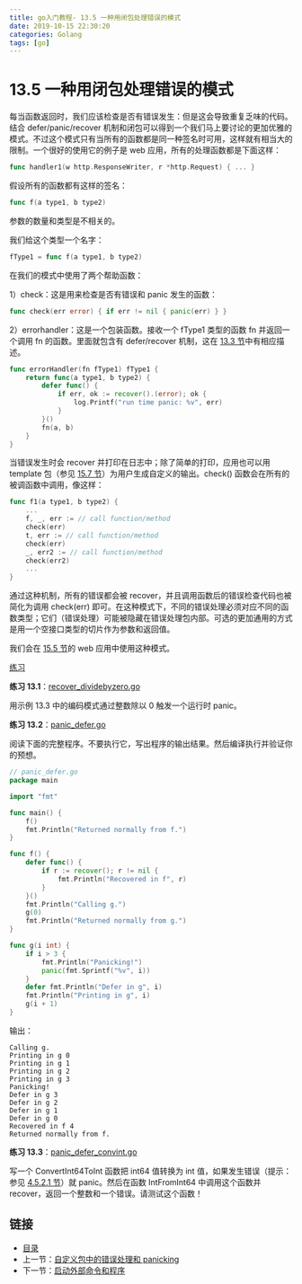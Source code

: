 ```yaml
---
title: go入门教程- 13.5 一种用闭包处理错误的模式   
date: 2019-10-15 22:30:20   
categories: Golang   
tags: [go]   
---
```

# 13.5 一种用闭包处理错误的模式

每当函数返回时，我们应该检查是否有错误发生：但是这会导致重复乏味的代码。结合 defer/panic/recover 机制和闭包可以得到一个我们马上要讨论的更加优雅的模式。不过这个模式只有当所有的函数都是同一种签名时可用，这样就有相当大的限制。一个很好的使用它的例子是 web 应用，所有的处理函数都是下面这样：

```go
func handler1(w http.ResponseWriter, r *http.Request) { ... }
```

假设所有的函数都有这样的签名：

```go
func f(a type1, b type2)
```

参数的数量和类型是不相关的。

我们给这个类型一个名字：

```go
fType1 = func f(a type1, b type2)
```

在我们的模式中使用了两个帮助函数：

1）check：这是用来检查是否有错误和 panic 发生的函数：

```go
func check(err error) { if err != nil { panic(err) } }
```

2）errorhandler：这是一个包装函数。接收一个 fType1 类型的函数 fn 并返回一个调用 fn 的函数。里面就包含有 defer/recover 机制，这在 [13.3 节](file://13.3.md)中有相应描述。

```go
func errorHandler(fn fType1) fType1 {
	return func(a type1, b type2) {
		defer func() {
			if err, ok := recover().(error); ok {
				log.Printf("run time panic: %v", err)
			}
		}()
		fn(a, b)
	}
}
```

当错误发生时会 recover 并打印在日志中；除了简单的打印，应用也可以用 template 包（参见 [15.7 节](file://15.7.md)）为用户生成自定义的输出。check() 函数会在所有的被调函数中调用，像这样：

```go
func f1(a type1, b type2) {
	...
	f, _, err := // call function/method
	check(err)
	t, err := // call function/method
	check(err)
	_, err2 := // call function/method
	check(err2)
	...
}
```

通过这种机制，所有的错误都会被 recover，并且调用函数后的错误检查代码也被简化为调用 check(err) 即可。在这种模式下，不同的错误处理必须对应不同的函数类型；它们（错误处理）可能被隐藏在错误处理包内部。可选的更加通用的方式是用一个空接口类型的切片作为参数和返回值。

我们会在 [15.5 节](file://15.5.md)的 web 应用中使用这种模式。

<u>练习</u>

**练习 13.1**：[recover_dividebyzero.go](exercises/chapter_13/recover_divbyzero.go)

用示例 13.3 中的编码模式通过整数除以 0 触发一个运行时 panic。

**练习 13.2**：[panic_defer.go](exercises/chapter_13/panic_defer.go)

阅读下面的完整程序。不要执行它，写出程序的输出结果。然后编译执行并验证你的预想。

```go
// panic_defer.go
package main

import "fmt"

func main() {
	f()
	fmt.Println("Returned normally from f.")
}

func f() {
	defer func() {
		if r := recover(); r != nil {
			fmt.Println("Recovered in f", r)
		}
	}()
	fmt.Println("Calling g.")
	g(0)
	fmt.Println("Returned normally from g.")
}

func g(i int) {
	if i > 3 {
		fmt.Println("Panicking!")
		panic(fmt.Sprintf("%v", i))
	}
	defer fmt.Println("Defer in g", i)
	fmt.Println("Printing in g", i)
	g(i + 1)
}
```

输出：

```
Calling g.
Printing in g 0
Printing in g 1
Printing in g 2
Printing in g 3
Panicking!
Defer in g 3
Defer in g 2
Defer in g 1
Defer in g 0
Recovered in f 4
Returned normally from f.
```

**练习 13.3**：[panic_defer_convint.go](exercises/chapter_13/panic_defer_convint.go)

写一个 ConvertInt64ToInt 函数把 int64 值转换为 int 值，如果发生错误（提示：参见 [4.5.2.1 节](file://04.5.md#4521-整型-int-和浮点型-float)）就 panic。然后在函数 IntFromInt64 中调用这个函数并 recover，返回一个整数和一个错误。请测试这个函数！

## 链接

- [目录](https://blog.zshipu.com/go%E5%85%A5%E9%97%A8%E6%95%99%E7%A8%8B/index.html)
- 上一节：[自定义包中的错误处理和 panicking](file://13.4.md)
- 下一节：[启动外部命令和程序](file://13.6.md)
